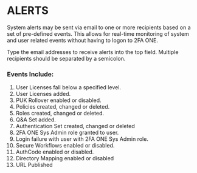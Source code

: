 # ALERTS

System alerts may be sent via email to one or more recipients based on a set of pre-defined events. This allows for real-time monitoring of system and user related events without having to logon to 2FA ONE. 

Type the email addresses to receive alerts into the top field. Multiple recipients should be separated by a semicolon.

### Events Include:

1.	User Licenses fall below a specified level.
2.	User Licenses added.
3.	PUK Rollover enabled or disabled.
4.	Policies created, changed or deleted.
5.	Roles created, changed or deleted.
6.	Q&A Set added.
7.	Authentication Set created, changed or deleted
8.	2FA ONE Sys Admin role granted to user.
9.	Login failure with user with 2FA ONE Sys Admin role.
10.	Secure Workflows enabled or disabled.
11.	AuthCode enabled or disabled.
12.	Directory Mapping enabled or disabled
13.	URL Published
